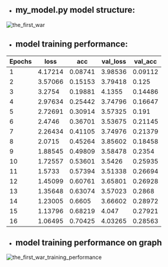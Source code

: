 * ## my_model.py model structure:
![the_first_war](https://user-images.githubusercontent.com/70320210/127282958-a715d8d6-6f4c-4e79-8f82-736232047774.png)

* ## model training performance: 

|Epochs|loss   |acc    |val_loss|val_acc|
|------|-------|-------|--------|-------|
|1     |4.17214|0.08741|3.98536 |0.09112|
|2     |3.57066|0.15153|3.79418 |0.125  |
|3     |3.2754 |0.19881|4.1355  |0.14486|
|4     |2.97634|0.25442|3.74796 |0.16647|
|5     |2.72691|0.30914|3.57325 |0.191  |
|6     |2.4746 |0.36701|3.53675 |0.21145|
|7     |2.26434|0.41105|3.74976 |0.21379|
|8     |2.0715 |0.45264|3.85602 |0.18458|
|9     |1.88545|0.49809|3.58478 |0.2354 |
|10    |1.72557|0.53601|3.5426  |0.25935|
|11    |1.5733 |0.57394|3.51338 |0.26694|
|12    |1.45099|0.60761|3.65801 |0.26928|
|13    |1.35648|0.63074|3.57023 |0.2868 |
|14    |1.23005|0.6605 |3.66602 |0.28972|
|15    |1.13796|0.68219|4.047   |0.27921|
|16    |1.06495|0.70425|4.03265 |0.28563|


* ## model training performance on graph
![the_first_war_training_performance](https://user-images.githubusercontent.com/70320210/127773211-26e7d4d1-8853-4290-943c-0ad876e1a8de.png)
